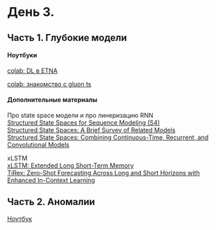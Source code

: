 # День 3. 
## Часть 1. Глубокие модели

#### Ноутбуки

[colab: DL в ETNA](https://drive.google.com/file/d/1BdO_XFQh8PvpkX360GeeVfc3fYjdL0mU/view?usp=sharing)

[colab: знакомство с gluon ts](https://colab.research.google.com/drive/19rgTNkIxJcIcxvDtytMiyaV479kqifeH?usp=sharing)

#### Дополнительные материалы

Про state space модели и про линеризацию RNN  
[Structured State Spaces for Sequence Modeling (S4)
](https://hazyresearch.stanford.edu/blog/2022-01-14-s4-1)  
[Structured State Spaces: A Brief Survey of Related Models](https://hazyresearch.stanford.edu/blog/2022-01-14-s4-2)  
[Structured State Spaces: Combining Continuous-Time, Recurrent, and Convolutional Models](https://hazyresearch.stanford.edu/blog/2022-01-14-s4-3)

xLSTM  
[xLSTM: Extended Long Short-Term Memory](https://arxiv.org/abs/2405.04517)  
[TiRex: Zero-Shot Forecasting Across Long and Short Horizons with Enhanced In-Context Learning](https://arxiv.org/abs/2505.23719)  


## Часть 2. Аномалии

[Ноутбук](./Seminar_3.ipynb)
